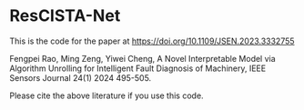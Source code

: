 # ResCISTA-Net
This is the code for the paper at https://doi.org/10.1109/JSEN.2023.3332755

Fengpei Rao, Ming Zeng, Yiwei Cheng, A Novel Interpretable Model via Algorithm Unrolling for Intelligent Fault Diagnosis of Machinery, IEEE Sensors Journal 24(1) 2024 495-505.

Please cite the above literature if you use this code.
